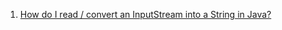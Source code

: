  1. [How do I read / convert an InputStream into a String in Java?](https://stackoverflow.com/a/35446009/8375400)
